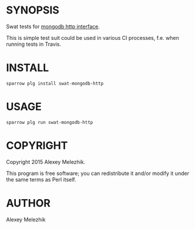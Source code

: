 # SYNOPSIS

Swat tests for [mongodb http interface](https://docs.mongodb.org/ecosystem/tools/http-interfaces/). 

This is simple test suit could be used in various CI processes, f.e. when running tests in Travis.

# INSTALL

    sparrow plg install swat-mongodb-http

# USAGE

    sparrow plg run swat-mongodb-http

# COPYRIGHT

Copyright 2015 Alexey Melezhik.

This program is free software; you can redistribute it and/or modify it under the same terms as Perl itself.

# AUTHOR

Alexey Melezhik

